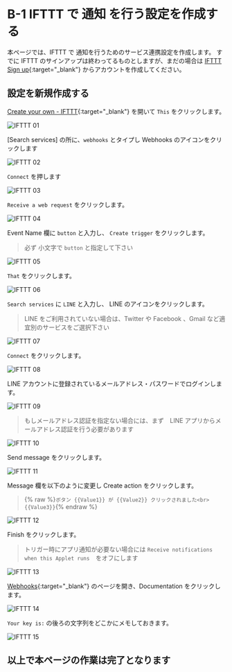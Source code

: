 
# B-1 IFTTT で 通知 を行う設定を作成する
本ページでは、IFTTT で 通知を行うためのサービス連携設定を作成します。
すでに IFTTT のサインアップは終わってるものとしますが、まだの場合は [IFTTT Sign up](https://ifttt.com/join){:target="_blank"} からアカウントを作成してください。

## 設定を新規作成する
[Create your own - IFTTT](https://ifttt.com/create){:target="_blank"} を開いて `This` をクリックします。

![IFTTT 01](images/ifttt-01.png)

[Search services] の所に、`webhooks` とタイプし Webhooks のアイコンをクリックします

![IFTTT 02](images/ifttt-02.png)

`Connect` を押します

![IFTTT 03](images/ifttt-03.png)

`Receive a web request` をクリックします。

![IFTTT 04](images/ifttt-04.png)

Event Name 欄に `button` と入力し、 `Create trigger` をクリックします。

> 必ず 小文字で `button` と指定して下さい

![IFTTT 05](images/ifttt-05.png)

`That` をクリックします。

![IFTTT 06](images/ifttt-06.png)

`Search services` に `LINE` と入力し、 LINE のアイコンをクリックします。

> LINE をご利用されていない場合は、Twitter や Facebook 、Gmail など適宜別のサービスをご選択下さい

![IFTTT 07](images/ifttt-07.png)

`Connect` をクリックします。

![IFTTT 08](images/ifttt-08.png)

LINE アカウントに登録されているメールアドレス・パスワードでログインします。

![IFTTT 09](images/ifttt-09.png)

> もしメールアドレス認証を指定ない場合には、まず　LINE アプリからメールアドレス認証を行う必要があります

![IFTTT 10](images/ifttt-10.png)

Send message をクリックします。

![IFTTT 11](images/ifttt-11.png)

Message 欄を以下のように変更し Create action をクリックします。

> {% raw %}`ボタン {{Value1}} が {{Value2}} クリックされました<br>{{Value3}}`{% endraw %}

![IFTTT 12](images/ifttt-12.png)

Finish をクリックします。

> トリガー時にアプリ通知が必要ない場合には `Receive notifications when this Applet runs`　をオフにします

![IFTTT 13](images/ifttt-13.png)

[Webhooks](https://ifttt.com/services/maker_webhooks/settings){:target="_blank"} のページを開き、Documentation をクリックします。

![IFTTT 14](images/ifttt-14.png)

`Your key is:` の後ろの文字列をどこかにメモしておきます。

![IFTTT 15](images/ifttt-15.png)

## 以上で本ページの作業は完了となります